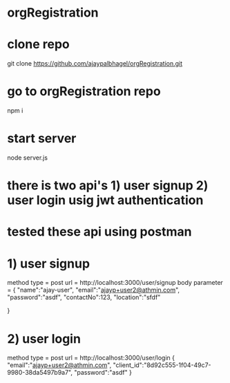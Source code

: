 # orgRegistration

# clone repo
git clone https://github.com/ajaypalbhagel/orgRegistration.git

# go to orgRegistration repo
npm i

# start server
node server.js

# there is two api's 1) user signup 2) user login usig jwt authentication
# tested these api using postman

# 1) user signup
method type = post
 url = http://localhost:3000/user/signup
 body parameter = {
	"name":"ajay-user",
	"email":"ajayp+user2@athmin.com",
    "password":"asdf",
    "contactNo":123,
    "location":"sfdf"
	
}

# 2) user login
method type = post
url = http://localhost:3000/user/login
{
	"email":"ajayp+user2@athmin.com",
    "client_id":"8d92c555-1f04-49c7-9980-38da5497b9a7",
	 "password":"asdf"
}

